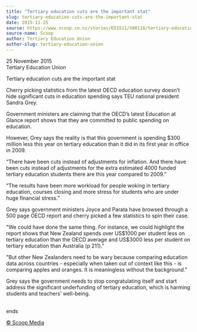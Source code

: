 ```yaml
---
title: "Tertiary education cuts are the important stat"
slug: tertiary-education-cuts-are-the-important-stat
date: 2015-11-25
source: https://www.scoop.co.nz/stories/ED1511/S00118/tertiary-education-cuts-are-the-important-stat.htm
source-name: Scoop
author: Tertiary Education Union
author-slug: tertiary-education-union
---
```


<p>25 November 2015<br>Tertiary Education Union</p>

<p>Tertiary
education cuts are the important stat</p><p>Cherry picking statistics from the
latest OECD education survey doesn’t hide significant cuts
in education spending says TEU national president Sandra
Grey.</p>

<p>Government ministers are claiming that the OECD’s
latest Education at Glance report shows that
they are committed to public spending on
education.</p>

<p>However, Grey says the reality is that this
government is spending $300 million less this year on tertiary
education than it did in its first year in office in
2009.</p>

<p>“There have been cuts instead of adjustments for
inflation. And there have been cuts instead of adjustments
for the extra estimated 4000 funded tertiary education
students there are this year compared to 2009.”</p>

<p>“The
results have been more workload for people woking in
tertiary education, courses closing and more stress for
students who are under huge financial stress.”</p>

<p>Grey says
government ministers Joyce and Parata have browsed through a
500 page OECD report and cherry picked a few statistics to
spin their case.</p>

<p>"We could have done the same thing. For
instance, we could highlight the report shows that New
Zealand spends over US$1000 per student less on tertiary
education than the OECD average and US$3000 less per student
on tertiary education than Australia (p 211)."
</p>

<p>"But other
New Zealanders need to be wary because comparing education
data across countries - especially when taken out of context
like this - is comparing apples and oranges. It is
meaningless without the background."</p>

<p>Grey says the
government needs to stop congratulating itself and start
address the significant underfunding of tertiary education,
which is harming students and teachers’
well-being.</p>

<p><br>ends
</p>

<p>
<a href="http://www.scoop.co.nz/about/terms.html" target="_blank"><span>© Scoop Media</span></a>
         </p>